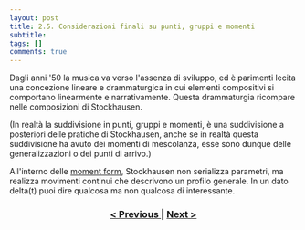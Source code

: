 ```yaml
---
layout: post
title: 2.5. Considerazioni finali su punti, gruppi e momenti
subtitle:
tags: []
comments: true
---
```


Dagli anni '50 la musica va verso l'assenza di sviluppo, ed è parimenti lecita una concezione lineare
e drammaturgica in cui elementi compositivi si comportano linearmente e narrativamente. Questa
drammaturgia ricompare nelle composizioni di Stockhausen.

(In realtà la suddivisione in punti, gruppi e momenti, è una suddivisione a posteriori delle pratiche
di Stockhausen, anche se in realtà questa suddivisione ha avuto dei momenti di mescolanza, esse
sono dunque delle generalizzazioni o dei punti di arrivo.)

All'interno delle [moment form](https://velitch.github.io/velitch/2021-11-02-02_03_01_moment_form/), Stockhausen non serializza parametri, ma realizza movimenti
continui che descrivono un profilo generale. In un dato delta(t) puoi dire qualcosa ma non qualcosa
di interessante.

<h3 style="text-align:center">
<a href="https://velitch.github.io/velitch/2021-11-02-02_04_01_gruppi_o_momenti/">< Previous </a>
|
<a href="https://velitch.github.io/velitch/2021-11-02-03_00_plus_minus/">Next ></a>
</h3>
